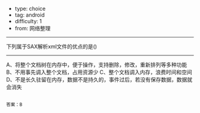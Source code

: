 - type: choice
- tag: android
- difficulty:  1
- from: 网络整理

--------

下列属于SAX解析xml文件的优点的是()

---------

A、将整个文档树在内存中，便于操作，支持删除，修改，重新排列等多种功能
B、不用事先调入整个文档，占用资源少
C、整个文档调入内存，浪费时间和空间
D、不是长久驻留在内存，数据不是持久的，事件过后，若没有保存数据，数据就会消失
```

答案：B

